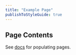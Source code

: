 ```yaml
---
title: "Example Page"
publishToStyleGuide: true
---
```


## Page Contents

See [docs](https://docs.emulsify.info/style-guide-usage/documenting-pages) for populating pages.
